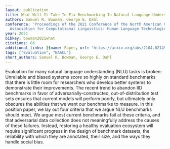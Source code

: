 ```yaml
---
layout: publication
title: What Will It Take To Fix Benchmarking In Natural Language Understanding?
authors: Samuel R. Bowman, George E. Dahl
conference: 'Proceedings of the 2021 Conference of the North American Chapter of the
  Association for Computational Linguistics: Human Language Technologies'
year: 2021
bibkey: bowman2021what
citations: 86
additional_links: [{name: Paper, url: 'https://arxiv.org/abs/2104.02145'}]
tags: ["Evaluation", "NAACL"]
short_authors: Samuel R. Bowman, George E. Dahl
---
```

Evaluation for many natural language understanding (NLU) tasks is broken:
Unreliable and biased systems score so highly on standard benchmarks that there
is little room for researchers who develop better systems to demonstrate their
improvements. The recent trend to abandon IID benchmarks in favor of
adversarially-constructed, out-of-distribution test sets ensures that current
models will perform poorly, but ultimately only obscures the abilities that we
want our benchmarks to measure. In this position paper, we lay out four
criteria that we argue NLU benchmarks should meet. We argue most current
benchmarks fail at these criteria, and that adversarial data collection does
not meaningfully address the causes of these failures. Instead, restoring a
healthy evaluation ecosystem will require significant progress in the design of
benchmark datasets, the reliability with which they are annotated, their size,
and the ways they handle social bias.
